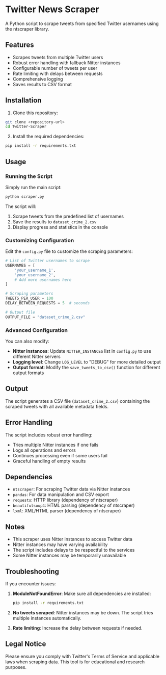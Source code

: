 # Twitter News Scraper

A Python script to scrape tweets from specified Twitter usernames using the ntscraper library.

## Features

- Scrapes tweets from multiple Twitter users
- Robust error handling with fallback Nitter instances
- Configurable number of tweets per user
- Rate limiting with delays between requests
- Comprehensive logging
- Saves results to CSV format

## Installation

1. Clone this repository:
```bash
git clone <repository-url>
cd Twitter-Scraper
```

2. Install the required dependencies:
```bash
pip install -r requirements.txt
```

## Usage

### Running the Script

Simply run the main script:
```bash
python scraper.py
```

The script will:
1. Scrape tweets from the predefined list of usernames
2. Save the results to `dataset_crime_2.csv`
3. Display progress and statistics in the console

### Customizing Configuration

Edit the `config.py` file to customize the scraping parameters:

```python
# List of Twitter usernames to scrape
USERNAMES = [
    'your_username_1',
    'your_username_2',
    # Add more usernames here
]

# Scraping parameters
TWEETS_PER_USER = 100
DELAY_BETWEEN_REQUESTS = 5  # seconds

# Output file
OUTPUT_FILE = "dataset_crime_2.csv"
```

### Advanced Configuration

You can also modify:
- **Nitter instances**: Update `NITTER_INSTANCES` list in `config.py` to use different Nitter servers
- **Logging level**: Change `LOG_LEVEL` to "DEBUG" for more detailed output
- **Output format**: Modify the `save_tweets_to_csv()` function for different output formats

## Output

The script generates a CSV file (`dataset_crime_2.csv`) containing the scraped tweets with all available metadata fields.

## Error Handling

The script includes robust error handling:
- Tries multiple Nitter instances if one fails
- Logs all operations and errors
- Continues processing even if some users fail
- Graceful handling of empty results

## Dependencies

- `ntscraper`: For scraping Twitter data via Nitter instances
- `pandas`: For data manipulation and CSV export
- `requests`: HTTP library (dependency of ntscraper)
- `beautifulsoup4`: HTML parsing (dependency of ntscraper)
- `lxml`: XML/HTML parser (dependency of ntscraper)

## Notes

- This scraper uses Nitter instances to access Twitter data
- Nitter instances may have varying availability
- The script includes delays to be respectful to the services
- Some Nitter instances may be temporarily unavailable

## Troubleshooting

If you encounter issues:

1. **ModuleNotFoundError**: Make sure all dependencies are installed:
   ```bash
   pip install -r requirements.txt
   ```

2. **No tweets scraped**: Nitter instances may be down. The script tries multiple instances automatically.

3. **Rate limiting**: Increase the delay between requests if needed.

## Legal Notice

Please ensure you comply with Twitter's Terms of Service and applicable laws when scraping data. This tool is for educational and research purposes.